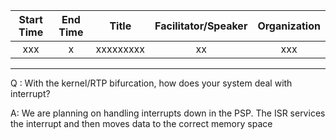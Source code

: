 | Start Time   | End Time  | Title  | Facilitator/Speaker  | Organization  |
|:---:|:---:|:---:|:---:|:---:|
| xxx | x | xxxxxxxxx | xx | xxx |


---

Q : With the kernel/RTP bifurcation, how does your system deal with interrupt?

A: We are planning on handling interrupts down in the PSP.
The ISR services the interrupt and then moves data to the correct memory space
